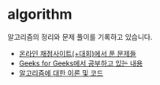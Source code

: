 # algorithm
알고리즘의 정리와 문제 풀이를 기록하고 있습니다.



- [온라인 채점사이트(+대회)에서 푼 문제들](onlineJudgement/)
- [Geeks for Geeks에서 공부하고 있는 내용](GeeksForGeeks/)
- [알고리즘에 대한 이론 및 코드](algorithms/)

